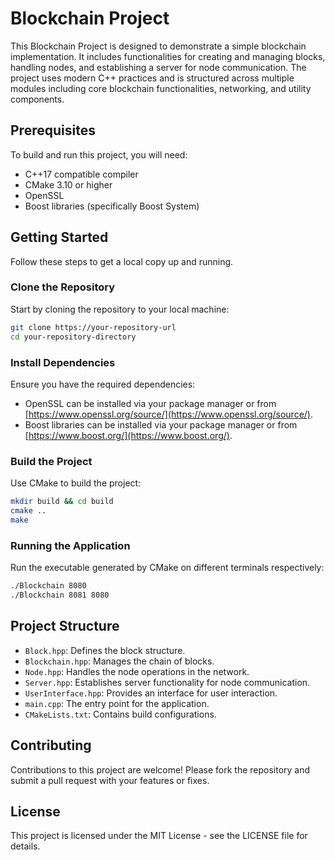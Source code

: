 
# Blockchain Project

This Blockchain Project is designed to demonstrate a simple blockchain implementation. It includes functionalities for creating and managing blocks, handling nodes, and establishing a server for node communication. The project uses modern C++ practices and is structured across multiple modules including core blockchain functionalities, networking, and utility components.

## Prerequisites

To build and run this project, you will need:
- C++17 compatible compiler
- CMake 3.10 or higher
- OpenSSL
- Boost libraries (specifically Boost System)

## Getting Started

Follow these steps to get a local copy up and running.

### Clone the Repository

Start by cloning the repository to your local machine:

```bash
git clone https://your-repository-url
cd your-repository-directory
```

### Install Dependencies

Ensure you have the required dependencies:
- OpenSSL can be installed via your package manager or from [https://www.openssl.org/source/](https://www.openssl.org/source/).
- Boost libraries can be installed via your package manager or from [https://www.boost.org/](https://www.boost.org/).

### Build the Project

Use CMake to build the project:

```bash
mkdir build && cd build
cmake ..
make
```

### Running the Application

Run the executable generated by CMake on different terminals respectively:

```bash
./Blockchain 8080
./Blockchain 8081 8080
```

## Project Structure

- `Block.hpp`: Defines the block structure.
- `Blockchain.hpp`: Manages the chain of blocks.
- `Node.hpp`: Handles the node operations in the network.
- `Server.hpp`: Establishes server functionality for node communication.
- `UserInterface.hpp`: Provides an interface for user interaction.
- `main.cpp`: The entry point for the application.
- `CMakeLists.txt`: Contains build configurations.

## Contributing

Contributions to this project are welcome! Please fork the repository and submit a pull request with your features or fixes.

## License

This project is licensed under the MIT License - see the LICENSE file for details.